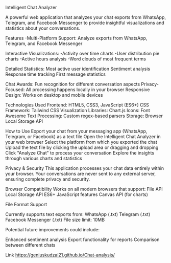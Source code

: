 Intelligent Chat Analyzer

A powerful web application that analyzes your chat exports from WhatsApp, Telegram, and Facebook Messenger to provide insightful visualizations and statistics about your conversations.

Features
-Multi-Platform Support: Analyze exports from WhatsApp, Telegram, and Facebook Messenger

Interactive Visualizations:
-Activity over time charts
-User distribution pie charts
-Active hours analysis
-Word clouds of most frequent terms

Detailed Statistics:
Most active user identification
Sentiment analysis
Response time tracking
First message statistics

Chat Awards: Fun recognition for different conversation aspects
Privacy-Focused: All processing happens locally in your browser
Responsive Design: Works on desktop and mobile devices

Technologies Used
Frontend: HTML5, CSS3, JavaScript (ES6+)
CSS Framework: Tailwind CSS
Visualization Libraries: Chart.js
Icons: Font Awesome
Text Processing: Custom regex-based parsers
Storage: Browser Local Storage API

How to Use
Export your chat from your messaging app (WhatsApp, Telegram, or Facebook) as a text file
Open the Intelligent Chat Analyzer in your web browser
Select the platform from which you exported the chat
Upload the text file by clicking the upload area or dragging and dropping
Click "Analyze Chat" to process your conversation
Explore the insights through various charts and statistics

Privacy & Security
This application processes your chat data entirely within your browser. Your conversations are never sent to any external server, ensuring complete privacy and security.

Browser Compatibility
Works on all modern browsers that support:
File API
Local Storage API
ES6+ JavaScript features
Canvas API (for charts)

File Format Support

Currently supports text exports from:
WhatsApp (.txt)
Telegram (.txt)
Facebook Messenger (.txt)
File size limit: 10MB

Potential future improvements could include:

Enhanced sentiment analysis
Export functionality for reports
Comparison between different chats


Link https://geniuskudzai21.github.io/Chat-analysis/

